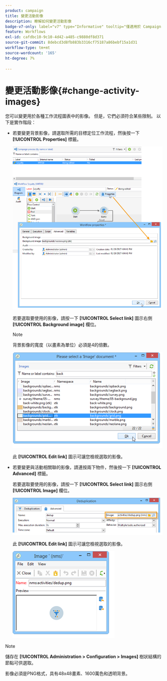 ```yaml
---
product: campaign
title: 變更活動影像
description: 瞭解如何變更活動影像
badge-v7-only: label="v7" type="Informative" tooltip="僅適用於 Campaign Classic v7"
feature: Workflows
exl-id: cafdbc10-9c10-4d42-a485-c9880df8d371
source-git-commit: 8debcd3d8fb883b3316cf75187a86bebf15a1d31
workflow-type: tm+mt
source-wordcount: '165'
ht-degree: 7%

---
```


# 變更活動影像{#change-activity-images}



您可以變更用於各種工作流程圖表中的影像。 但是，它們必須符合某些限制。 以下是實作階段：

* 若要變更背景影像，請選取所需的目標定位工作流程，然後按一下 **[!UICONTROL Properties]** 標籤。

  ![](assets/s_user_segmentation_properties_tab.png)

  若要選取要使用的影像，請按一下 **[!UICONTROL Select link]** 圖示右側 **[!UICONTROL Background image]** 欄位。

  >[!NOTE]
  >
  >背景影像的寬度（以畫素為單位）必須是4的倍數。

  ![](assets/s_user_segmentation_background_select.png)

  此 **[!UICONTROL Edit link]** 圖示可讓您檢視選取的影像。

* 若要變更與活動相關聯的影像，請連按兩下物件，然後按一下 **[!UICONTROL Advanced]** 標籤。

  若要選取要使用的影像，請按一下 **[!UICONTROL Select link]** 圖示右側 **[!UICONTROL Image]** 欄位。

  ![](assets/s_user_segmentation_activity_image.png)

  此 **[!UICONTROL Edit link]** 圖示可讓您檢視選取的影像。

  ![](assets/s_user_segmentation_activity_image_select.png)

>[!NOTE]
>
>儲存在 **[!UICONTROL Administration > Configuration > Images]** 樹狀結構的節點可供選取。
>  
>影像必須是PNG格式，具有48x48畫素、1600萬色和透明背景。

